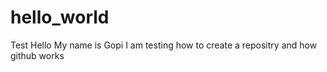 # hello_world
Test
Hello My name is Gopi
I am testing how to create a repositry and how github works
